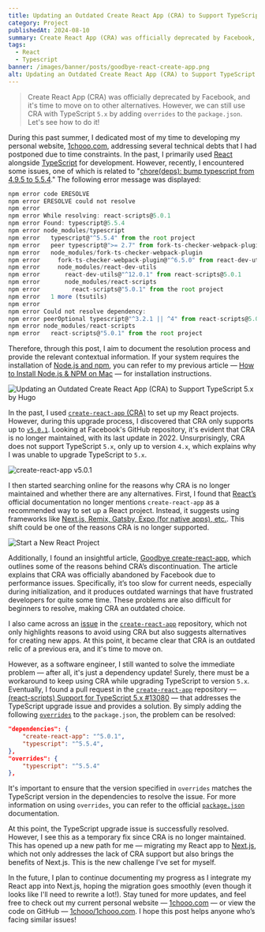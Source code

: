```yaml
---
title: Updating an Outdated Create React App (CRA) to Support TypeScript 5.x
category: Project
publishedAt: 2024-08-10
summary: Create React App (CRA) was officially deprecated by Facebook, and it's time to move on to other alternatives. However, we can still use CRA with TypeScript `5.x` by adding `overrides` to the `package.json`. Let's see how to do it!
tags: 
  - React
  - Typescript
banner: /images/banner/posts/goodbye-react-create-app.png
alt: Updating an Outdated Create React App (CRA) to Support TypeScript 5.x
---
```


> Create React App (CRA) was officially deprecated by Facebook, and it's time to move on to other alternatives. However, we can still use CRA with TypeScript `5.x` by adding `overrides` to the `package.json`. Let's see how to do it!

During this past summer, I dedicated most of my time to developing my personal website, [1chooo.com](https://1chooo.com), addressing several technical debts that I had postponed due to time constraints. In the past, I primarily used [React](https://react.dev/) alongside [TypeScript](https://www.typescriptlang.org/) for development. However, recently, I encountered some issues, one of which is related to "[chore(deps): bump typescript from 4.9.5 to 5.5.4](https://github.com/1chooo/1chooo.com/pull/76)." The following error message was displayed:

```typescript
npm error code ERESOLVE
npm error ERESOLVE could not resolve
npm error
npm error While resolving: react-scripts@5.0.1
npm error Found: typescript@5.5.4
npm error node_modules/typescript
npm error   typescript@"^5.5.4" from the root project
npm error   peer typescript@">= 2.7" from fork-ts-checker-webpack-plugin@6.5.3
npm error   node_modules/fork-ts-checker-webpack-plugin
npm error     fork-ts-checker-webpack-plugin@"^6.5.0" from react-dev-utils@12.0.1
npm error     node_modules/react-dev-utils
npm error       react-dev-utils@"^12.0.1" from react-scripts@5.0.1
npm error       node_modules/react-scripts
npm error         react-scripts@"5.0.1" from the root project
npm error   1 more (tsutils)
npm error
npm error Could not resolve dependency:
npm error peerOptional typescript@"^3.2.1 || ^4" from react-scripts@5.0.1
npm error node_modules/react-scripts
npm error   react-scripts@"5.0.1" from the root project
```

Therefore, through this post, I aim to document the resolution process and provide the relevant contextual information. If your system requires the installation of [Node.js and npm](https://nodejs.org/), you can refer to my previous article — [How to Install Node.js & NPM on Mac](/blog/mac-install-nodejs-npm) — for installation instructions.

![Updating an Outdated Create React App (CRA) to Support TypeScript 5.x by Hugo](/images/banner/posts/goodbye-react-create-app.png)

In the past, I used [`create-react-app` (CRA)](https://github.com/facebook/create-react-app) to set up my React projects. However, during this upgrade process, I discovered that CRA only supports up to [`v5.0.1`](https://github.com/facebook/create-react-app/releases/tag/v5.0.1). Looking at Facebook's GitHub repository, it's evident that CRA is no longer maintained, with its last update in 2022. Unsurprisingly, CRA does not support TypeScript `5.x`, only up to version `4.x`, which explains why I was unable to upgrade TypeScript to `5.x`.

![create-react-app v5.0.1](/images/posts/goodbye-react-create-app/create-react-app-v-5-0-1.png)

I then started searching online for the reasons why CRA is no longer maintained and whether there are any alternatives. First, I found that [React’s](https://react.dev/) official documentation no longer mentions `create-react-app` as a recommended way to set up a React project. Instead, it suggests using frameworks like [Next.js, Remix, Gatsby, Expo (for native apps), etc.](https://react.dev/learn/start-a-new-react-project). This shift could be one of the reasons CRA is no longer supported.

![Start a New React Project](/images/posts/goodbye-react-create-app/start-a-new-react-project.png)

Additionally, I found an insightful article, [Goodbye create-react-app](https://dev.to/ag2byte/create-react-app-is-officially-dead-h7o), which outlines some of the reasons behind CRA’s discontinuation. The article explains that CRA was officially abandoned by Facebook due to performance issues. Specifically, it’s too slow for current needs, especially during initialization, and it produces outdated warnings that have frustrated developers for quite some time. These problems are also difficult for beginners to resolve, making CRA an outdated choice.

I also came across an [issue](https://github.com/facebook/create-react-app/issues/12628) in the [`create-react-app`](https://github.com/facebook/create-react-app) repository, which not only highlights reasons to avoid using CRA but also suggests alternatives for creating new apps. At this point, it became clear that CRA is an outdated relic of a previous era, and it's time to move on.

However, as a software engineer, I still wanted to solve the immediate problem — after all, it's just a dependency update! Surely, there must be a workaround to keep using CRA while upgrading TypeScript to version `5.x`. Eventually, I found a pull request in the [`create-react-app`](https://github.com/facebook/create-react-app) repository — [(react-scripts) Support for TypeScript 5.x #13080](https://github.com/facebook/create-react-app/issues/13080) — that addresses the TypeScript upgrade issue and provides a solution. By simply adding the following [`overrides`](https://docs.npmjs.com/cli/v8/configuring-npm/package-json#overrides) to the `package.json`, the problem can be resolved:

```json
"dependencies": {
    "create-react-app": "^5.0.1",
    "typescript": "^5.5.4",
},
"overrides": {
    "typescript": "^5.5.4"
},
```

It's important to ensure that the version specified in `overrides` matches the TypeScript version in the dependencies to resolve the issue. For more information on using `overrides`, you can refer to the official [`package.json`](https://docs.npmjs.com/cli/v8/configuring-npm/package-json#overrides) documentation.

At this point, the TypeScript upgrade issue is successfully resolved. However, I see this as a temporary fix since CRA is no longer maintained. This has opened up a new path for me — migrating my React app to [Next.js](https://nextjs.org/), which not only addresses the lack of CRA support but also brings the benefits of Next.js. This is the new challenge I’ve set for myself.

In the future, I plan to continue documenting my progress as I integrate my React app into Next.js, hoping the migration goes smoothly (even though it looks like I'll need to rewrite a lot!). Stay tuned for more updates, and feel free to check out my current personal website — [1chooo.com](https://1chooo.com) — or view the code on GitHub — [1chooo/1chooo.com](https://github.com/1chooo/1chooo.com). I hope this post helps anyone who’s facing similar issues!
